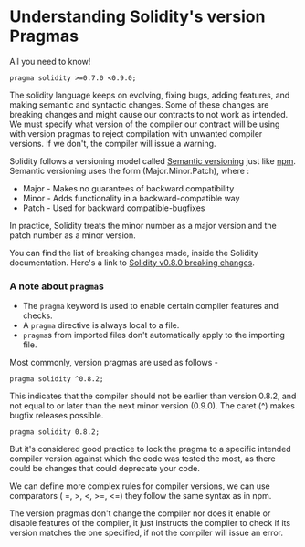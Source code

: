 # Understanding Solidity's version Pragmas

All you need to know!

```solidity
pragma solidity >=0.7.0 <0.9.0;
```

The solidity language keeps on evolving, fixing bugs, adding features, and making semantic and syntactic changes. Some of these changes are breaking changes and might cause our contracts to not work as intended. We must specify what version of the compiler our contract will be using with version pragmas to reject compilation with unwanted compiler versions. If we don't, the compiler will issue a warning.

Solidity follows a versioning model called <a href="">Semantic versioning</a> just like <a href="">npm</a>. Semantic versioning uses the form (Major.Minor.Patch), where :

- Major - Makes no guarantees of backward compatibility
- Minor - Adds functionality in a backward-compatible way
- Patch - Used for backward compatible-bugfixes

In practice, Solidity treats the minor number as a major version and the patch number as a minor version.

You can find the list of breaking changes made, inside the Solidity documentation. Here's a link to <a href="">Solidity v0.8.0 breaking changes</a>.

### A note about <code>pragma</code>s

- The <code>pragma</code> keyword is used to enable certain compiler features and checks.
- A <code>pragma</code> directive is always local to a file.
- <code>pragma</code>s from imported files don't automatically apply to the importing file.

Most commonly, version pragmas are used as follows -

```solidity
pragma solidity ^0.8.2;
```

This indicates that the compiler should not be earlier than version 0.8.2, and not equal to or later than the next minor version (0.9.0). The caret (^) makes bugfix releases possible.

```solidity
pragma solidity 0.8.2;
```

But it's considered good practice to lock the pragma to a specific intended compiler version against which the code was tested the most, as there could be changes that could deprecate your code.

We can define more complex rules for compiler versions, we can use comparators ( =, >, <, >=, <=) they follow the same syntax as in npm.

The version pragmas don't change the compiler nor does it enable or disable features of the compiler, it just instructs the compiler to check if its version matches the one specified, if not the compiler will issue an error.
